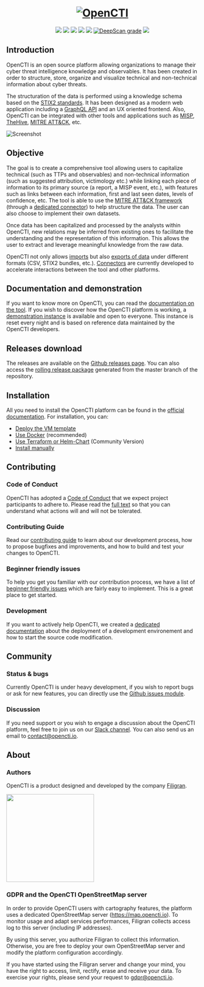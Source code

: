 <h1 align="center">
  <a href="https://www.opencti.io"><img src="https://www.opencti.io/wp-content/uploads/2022/02/logo_github.png" alt="OpenCTI"></a>
</h1>
<p align="center">
  <a href="https://www.opencti.io" alt="Website"><img src="https://img.shields.io/badge/website-opencti.io-blue.svg" /></a>
  <a href="https://filigran.notion.site/OpenCTI-Public-Knowledge-Base-d411e5e477734c59887dad3649f20518" alt="Documentation"><img src="https://img.shields.io/badge/Documentation-Notion-orange.svg" /></a>
  <a href="https://community.filigran.io" alt="Slack"><img src="https://slack.filigran.io/badge.svg" /></a>
  <a href="https://drone.opencti.io/OpenCTI-Platform/opencti"><img src="https://drone.opencti.io/api/badges/OpenCTI-Platform/opencti/status.svg" /></a>
  <a href="https://codecov.io/gh/OpenCTI-Platform/opencti"><img src="https://codecov.io/gh/OpenCTI-Platform/opencti/graph/badge.svg" /></a>
  <a href="https://deepscan.io/dashboard#view=project&tid=4926&pid=6716&bid=57311"><img src="https://deepscan.io/api/teams/4926/projects/6716/branches/57311/badge/grade.svg" alt="DeepScan grade"></a>
  <a href="https://hub.docker.com/u/opencti" alt="Docker pulls"><img src="https://img.shields.io/docker/pulls/opencti/platform" /></a>
</p>

## Introduction

OpenCTI is an open source platform allowing organizations to manage their cyber threat intelligence knowledge and observables. It has been created in order to structure, store, organize and visualize technical and non-technical information about cyber threats.

The structuration of the data is performed using a knowledge schema based on the [STIX2 standards](https://oasis-open.github.io/cti-documentation/). It has been designed as a modern web application including a [GraphQL API](https://graphql.org) and an UX oriented frontend. Also, OpenCTI can be integrated with other tools and applications such as [MISP](https://github.com/MISP/MISP), [TheHive](https://github.com/TheHive-Project/TheHive), [MITRE ATT&CK](https://github.com/mitre/cti), etc.

![Screenshot](https://www.opencti.io/wp-content/uploads/2022/02/screenshot.png "Screenshot")

## Objective

The goal is to create a comprehensive tool allowing users to capitalize technical (such as TTPs and observables) and non-technical information (such as suggested attribution, victimology etc.) while linking each piece of information to its primary source (a report, a MISP event, etc.), with features such as links between each information, first and last seen dates, levels of confidence, etc. The tool is able to use the [MITRE ATT&CK framework](https://attack.mitre.org) (through a [dedicated connector](https://github.com/OpenCTI-Platform/connectors)) to help structure the data. The user can also choose to implement their own datasets.

Once data has been capitalized and processed by the analysts within OpenCTI, new relations may be inferred from existing ones to facilitate the understanding and the representation of this information. This allows the user to extract and leverage meaningful knowledge from the raw data.

OpenCTI not only allows [imports](https://filigran.notion.site/Import-Export-7dc143dfbb6147b0881080487ed9db33#4ffd142e88ad489abc3370ea8f738a82) but also [exports of data](https://filigran.notion.site/Import-Export-7dc143dfbb6147b0881080487ed9db33#8dfec135e334415fb18f1f169fe89804) under different formats (CSV, STIX2 bundles, etc.). [Connectors](https://filigran.notion.site/OpenCTI-Ecosystem-868329e9fb734fca89692b2ed6087e76) are currently developed to accelerate interactions between the tool and other platforms.

## Documentation and demonstration

If you want to know more on OpenCTI, you can read the [documentation on the tool](https://filigran.notion.site/OpenCTI-Public-Knowledge-Base-d411e5e477734c59887dad3649f20518). If you wish to discover how the OpenCTI platform is working, a [demonstration instance](https://demo.opencti.io) is available and open to everyone. This instance is reset every night and is based on reference data maintained by the OpenCTI developers.

## Releases download

The releases are available on the [Github releases page](https://github.com/OpenCTI-Platform/opencti/releases). You can also access the [rolling release package](https://releases.opencti.io) generated from the master branch of the repository.

## Installation

All you need to install the OpenCTI platform can be found in the [official documentation](https://filigran.notion.site/OpenCTI-Public-Knowledge-Base-d411e5e477734c59887dad3649f20518). For installation, you can:

* [Deploy the VM template](https://filigran.notion.site/Virtual-machine-template-1789b4442b414dbf87f748db51c85aa5)
* [Use Docker](https://filigran.notion.site/Using-Docker-03d5c0592b9d4547800cc9f4ff7be2b8) (recommended)
* [Use Terraform or Helm-Chart](https://filigran.notion.site/Using-Terraform-or-Helm-Chart-Community-Version-05e38d1046f34b998a0bd2873537f8f0) (Community Version)
* [Install manually](https://filigran.notion.site/Manual-deployment-b911beba44234f179841582ab3894bb1)

## Contributing

### Code of Conduct

OpenCTI has adopted a [Code of Conduct](CODE_OF_CONDUCT.md) that we expect project participants to adhere to. Please read the [full text](CODE_OF_CONDUCT.md) so that you can understand what actions will and will not be tolerated.

### Contributing Guide

Read our [contributing guide](CONTRIBUTING.md) to learn about our development process, how to propose bugfixes and improvements, and how to build and test your changes to OpenCTI.

### Beginner friendly issues

To help you get you familiar with our contribution process, we have a list of [beginner friendly issues](https://github.com/OpenCTI-Platform/opencti/labels/beginner%20friendly%20issue) which are fairly easy to implement. This is a great place to get started.

### Development

If you want to actively help OpenCTI, we created a [dedicated documentation](https://filigran.notion.site/Environment-setup-606996f36d904fcf8d434c6d0eae4a00) about the deployment of a development environement and how to start the source code modification.

## Community

### Status & bugs

Currently OpenCTI is under heavy development, if you wish to report bugs or ask for new features, you can directly use the [Github issues module](https://github.com/OpenCTI-Platform/opencti/issues).

### Discussion

If you need support or you wish to engage a discussion about the OpenCTI platform, feel free to join us on our [Slack channel](https://community.filigran.io). You can also send us an email to contact@opencti.io.

## About

### Authors

OpenCTI is a product designed and developed by the company [Filigran](https://www.filigran.io).

<a href="https://www.filigran.io" alt="Filigran"><img src="https://www.filigran.io/wp-content/uploads/2022/08/filigran_text_horizontal_dense_margin.png" width="230" /></a>

### GDPR and the OpenCTI OpenStreetMap server

In order to provide OpenCTI users with cartography features, the platform uses a dedicated OpenStreetMap server (https://map.opencti.io). To monitor usage and adapt services performances, Filigran collects access log to this server (including IP addresses).

By using this server, you authorize Filigran to collect this information. Otherwise, you are free to deploy your own OpenStreetMap server and modify the platform configuration accordingly.

If you have started using the Filigran server and change your mind, you have the right to access, limit, rectify, erase and receive your data. To exercise your rights, please send your request to gdpr@opencti.io.
